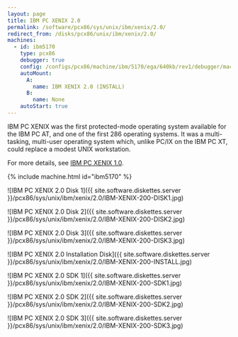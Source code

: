 ```yaml
---
layout: page
title: IBM PC XENIX 2.0
permalink: /software/pcx86/sys/unix/ibm/xenix/2.0/
redirect_from: /disks/pcx86/unix/ibm/xenix/2.0/
machines:
  - id: ibm5170
    type: pcx86
    debugger: true
    config: /configs/pcx86/machine/ibm/5170/ega/640kb/rev1/debugger/machine.xml
    autoMount:
      A:
        name: IBM XENIX 2.0 (INSTALL)
      B:
        name: None
    autoStart: true
---
```


IBM PC XENIX was the first protected-mode operating system available for the IBM PC AT, and one of the first 286
operating systems.  It was a multi-tasking, multi-user operating system which, unlike PC/IX on the IBM PC XT,
could replace a modest UNIX workstation.

For more details, see [IBM PC XENIX 1.0](../1.0/).

{% include machine.html id="ibm5170" %}

![IBM PC XENIX 2.0 Disk 1]({{ site.software.diskettes.server }}/pcx86/sys/unix/ibm/xenix/2.0/IBM-XENIX-200-DISK1.jpg)

![IBM PC XENIX 2.0 Disk 2]({{ site.software.diskettes.server }}/pcx86/sys/unix/ibm/xenix/2.0/IBM-XENIX-200-DISK2.jpg)

![IBM PC XENIX 2.0 Disk 3]({{ site.software.diskettes.server }}/pcx86/sys/unix/ibm/xenix/2.0/IBM-XENIX-200-DISK3.jpg)

![IBM PC XENIX 2.0 Installation Disk]({{ site.software.diskettes.server }}/pcx86/sys/unix/ibm/xenix/2.0/IBM-XENIX-200-INSTALL.jpg)

![IBM PC XENIX 2.0 SDK 1]({{ site.software.diskettes.server }}/pcx86/sys/unix/ibm/xenix/2.0/IBM-XENIX-200-SDK1.jpg)

![IBM PC XENIX 2.0 SDK 2]({{ site.software.diskettes.server }}/pcx86/sys/unix/ibm/xenix/2.0/IBM-XENIX-200-SDK2.jpg)

![IBM PC XENIX 2.0 SDK 3]({{ site.software.diskettes.server }}/pcx86/sys/unix/ibm/xenix/2.0/IBM-XENIX-200-SDK3.jpg)
